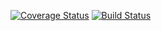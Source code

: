[![Coverage Status](https://coveralls.io/repos/github/Risto-Stevcev/bastet/badge.svg?branch=master)](https://coveralls.io/github/Risto-Stevcev/bastet?branch=master)
[![Build Status](https://app.travis-ci.com/ZENG-Zhuo/django-polls-tuto.svg?token=Jcb6UzBicDvTxCXiF63d&branch=main)](https://app.travis-ci.com/ZENG-Zhuo/django-polls-tuto)
